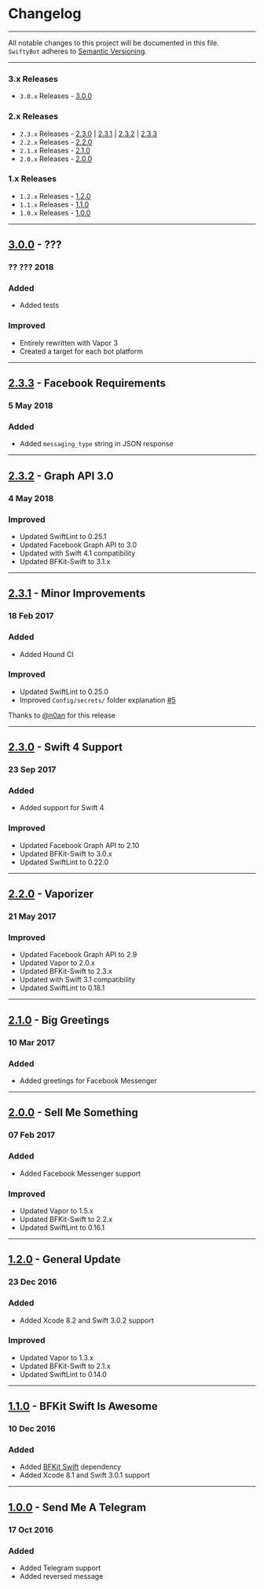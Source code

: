 Changelog
=========

---

All notable changes to this project will be documented in this file.<br>
`SwiftyBot` adheres to [Semantic Versioning](http://semver.org/).

---

### 3.x Releases
- `3.0.x` Releases - [3.0.0](#300---???)

### 2.x Releases
- `2.3.x` Releases - [2.3.0](#230---swift-4-support) | [2.3.1](#231---minor-improvements) | [2.3.2](#232---graph-api-30) | [2.3.3](#233---facebook-requirements)
- `2.2.x` Releases - [2.2.0](#220---vaporizer)
- `2.1.x` Releases - [2.1.0](#210---big-greetings)
- `2.0.x` Releases - [2.0.0](#200---sell-me-something)

### 1.x Releases
- `1.2.x` Releases - [1.2.0](#120---general-update)
- `1.1.x` Releases - [1.1.0](#110---bfkit-swift-is-awesome)
- `1.0.x` Releases - [1.0.0](#100---send-me-a-telegram)

---

## [3.0.0](https://github.com/FabrizioBrancati/SwiftyBot/releases/tag/3.0.0) - ???
### ?? ??? 2018
### Added
- Added tests

### Improved
- Entirely rewritten with Vapor 3
- Created a target for each bot platform

---

## [2.3.3](https://github.com/FabrizioBrancati/SwiftyBot/releases/tag/2.3.3) - Facebook Requirements
### 5 May 2018
### Added
- Added `messaging_type` string in JSON response

---

## [2.3.2](https://github.com/FabrizioBrancati/SwiftyBot/releases/tag/2.3.2) - Graph API 3.0
### 4 May 2018
### Improved
- Updated SwiftLint to 0.25.1
- Updated Facebook Graph API to 3.0
- Updated with Swift 4.1 compatibility
- Updated BFKit-Swift to 3.1.x

---

## [2.3.1](https://github.com/FabrizioBrancati/SwiftyBot/releases/tag/2.3.1) - Minor Improvements
### 18 Feb 2017
### Added
- Added Hound CI

### Improved
- Updated SwiftLint to 0.25.0
- Improved `Config/secrets/` folder explanation [#5](https://github.com/FabrizioBrancati/SwiftyBot/issue/5)

Thanks to [@n0an](https://github.com/n0an) for this release

---

## [2.3.0](https://github.com/FabrizioBrancati/SwiftyBot/releases/tag/2.3.0) - Swift 4 Support
### 23 Sep 2017
### Added
- Added support for Swift 4

### Improved
- Updated Facebook Graph API to 2.10
- Updated BFKit-Swift to 3.0.x
- Updated SwiftLint to 0.22.0

---

## [2.2.0](https://github.com/FabrizioBrancati/SwiftyBot/releases/tag/2.2.0) - Vaporizer
### 21 May 2017
### Improved
- Updated Facebook Graph API to 2.9
- Updated Vapor to 2.0.x
- Updated BFKit-Swift to 2.3.x
- Updated with Swift 3.1 compatibility
- Updated SwiftLint to 0.18.1

---

## [2.1.0](https://github.com/FabrizioBrancati/SwiftyBot/releases/tag/2.1.0) - Big Greetings
### 10 Mar 2017
### Added
- Added greetings for Facebook Messenger

---

## [2.0.0](https://github.com/FabrizioBrancati/SwiftyBot/releases/tag/2.0.0) - Sell Me Something
### 07 Feb 2017
### Added
- Added Facebook Messenger support

### Improved
- Updated Vapor to 1.5.x
- Updated BFKit-Swift to 2.2.x
- Updated SwiftLint to 0.16.1

---

## [1.2.0](https://github.com/FabrizioBrancati/SwiftyBot/releases/tag/1.2.0) - General Update
### 23 Dec 2016
### Added
- Added Xcode 8.2 and Swift 3.0.2 support

### Improved
- Updated Vapor to 1.3.x
- Updated BFKit-Swift to 2.1.x
- Updated SwiftLint to 0.14.0

---

## [1.1.0](https://github.com/FabrizioBrancati/SwiftyBot/releases/tag/1.1.0) - BFKit Swift Is Awesome
### 10 Dec 2016
### Added
- Added [BFKit Swift](https://github.com/FabrizioBrancati/BFKit-Swift) dependency
- Added Xcode 8.1 and Swift 3.0.1 support

---

## [1.0.0](https://github.com/FabrizioBrancati/SwiftyBot/releases/tag/1.0.0) - Send Me A Telegram
### 17 Oct 2016
### Added
- Added Telegram support
- Added reversed message
